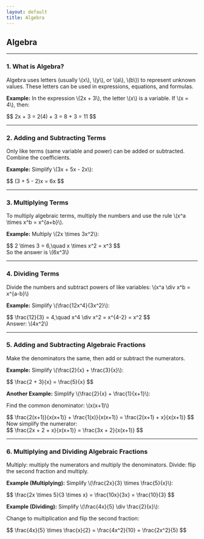 ```yaml
---
layout: default
title: Algebra
---
```


<div>
  <h2>Algebra</h2>

  <hr>

  <h3>1. What is Algebra?</h3>
  <p>Algebra uses letters (usually \(x\), \(y\), or \(a\), \(b\)) to represent unknown values. These letters can be used in expressions, equations, and formulas.</p>
  <p><strong>Example:</strong> In the expression \(2x + 3\), the letter \(x\) is a variable. If \(x = 4\), then:</p>
  <div>$$
  2x + 3 = 2(4) + 3 = 8 + 3 = 11
  $$</div>

  <hr>

  <h3>2. Adding and Subtracting Terms</h3>
  <p>Only like terms (same variable and power) can be added or subtracted. Combine the coefficients.</p>
  <p><strong>Example:</strong> Simplify \(3x + 5x - 2x\):</p>
  <div>$$
  (3 + 5 - 2)x = 6x
  $$</div>

  <hr>

  <h3>3. Multiplying Terms</h3>
  <p>To multiply algebraic terms, multiply the numbers and use the rule \(x^a \times x^b = x^{a+b}\).</p>
  <p><strong>Example:</strong> Multiply \(2x \times 3x^2\):</p>
  <div>$$
  2 \times 3 = 6,\quad x \times x^2 = x^3
  $$</div>
  <div>So the answer is \(6x^3\)</div>

  <hr>

  <h3>4. Dividing Terms</h3>
  <p>Divide the numbers and subtract powers of like variables: \(x^a \div x^b = x^{a-b}\)</p>
  <p><strong>Example:</strong> Simplify \(\frac{12x^4}{3x^2}\):</p>
  <div>$$
  \frac{12}{3} = 4,\quad x^4 \div x^2 = x^{4-2} = x^2
  $$</div>
  <div>Answer: \(4x^2\)</div>

  <hr>

  <h3>5. Adding and Subtracting Algebraic Fractions</h3>
  <p>Make the denominators the same, then add or subtract the numerators.</p>
  <p><strong>Example:</strong> Simplify \(\frac{2}{x} + \frac{3}{x}\):</p>
  <div>$$
  \frac{2 + 3}{x} = \frac{5}{x}
  $$</div>

  <p><strong>Another Example:</strong> Simplify \(\frac{2}{x} + \frac{1}{x+1}\):</p>
  <p>Find the common denominator: \(x(x+1)\)</p>
  <div>$$
  \frac{2(x+1)}{x(x+1)} + \frac{1(x)}{x(x+1)} = \frac{2(x+1) + x}{x(x+1)}
  $$</div>
  <div>Now simplify the numerator:</div>
  <div>$$
  \frac{2x + 2 + x}{x(x+1)} = \frac{3x + 2}{x(x+1)}
  $$</div>

  <hr>

  <h3>6. Multiplying and Dividing Algebraic Fractions</h3>
  <p>Multiply: multiply the numerators and multiply the denominators. Divide: flip the second fraction and multiply.</p>
  <p><strong>Example (Multiplying):</strong> Simplify \(\frac{2x}{3} \times \frac{5}{x}\):</p>
  <div>$$
  \frac{2x \times 5}{3 \times x} = \frac{10x}{3x} = \frac{10}{3}
  $$</div>

  <p><strong>Example (Dividing):</strong> Simplify \(\frac{4x}{5} \div \frac{2}{x}\):</p>
  <p>Change to multiplication and flip the second fraction:</p>
  <div>$$
  \frac{4x}{5} \times \frac{x}{2} = \frac{4x^2}{10} = \frac{2x^2}{5}
  $$</div>

</div>
